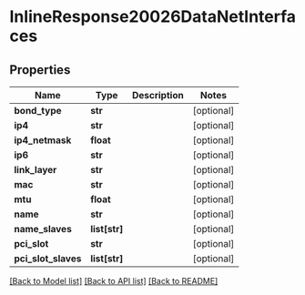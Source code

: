 # InlineResponse20026DataNetInterfaces

## Properties
Name | Type | Description | Notes
------------ | ------------- | ------------- | -------------
**bond_type** | **str** |  | [optional] 
**ip4** | **str** |  | [optional] 
**ip4_netmask** | **float** |  | [optional] 
**ip6** | **str** |  | [optional] 
**link_layer** | **str** |  | [optional] 
**mac** | **str** |  | [optional] 
**mtu** | **float** |  | [optional] 
**name** | **str** |  | [optional] 
**name_slaves** | **list[str]** |  | [optional] 
**pci_slot** | **str** |  | [optional] 
**pci_slot_slaves** | **list[str]** |  | [optional] 

[[Back to Model list]](../README.md#documentation-for-models) [[Back to API list]](../README.md#documentation-for-api-endpoints) [[Back to README]](../README.md)

